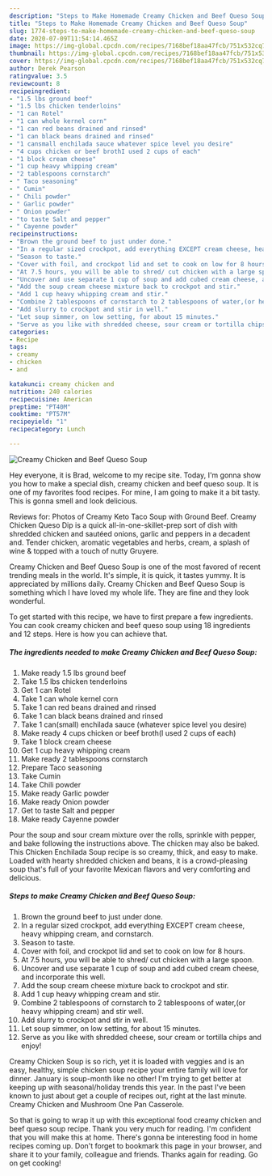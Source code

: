 ```yaml
---
description: "Steps to Make Homemade Creamy Chicken and Beef Queso Soup"
title: "Steps to Make Homemade Creamy Chicken and Beef Queso Soup"
slug: 1774-steps-to-make-homemade-creamy-chicken-and-beef-queso-soup
date: 2020-07-09T11:54:14.465Z
image: https://img-global.cpcdn.com/recipes/7168bef18aa47fcb/751x532cq70/creamy-chicken-and-beef-queso-soup-recipe-main-photo.jpg
thumbnail: https://img-global.cpcdn.com/recipes/7168bef18aa47fcb/751x532cq70/creamy-chicken-and-beef-queso-soup-recipe-main-photo.jpg
cover: https://img-global.cpcdn.com/recipes/7168bef18aa47fcb/751x532cq70/creamy-chicken-and-beef-queso-soup-recipe-main-photo.jpg
author: Derek Pearson
ratingvalue: 3.5
reviewcount: 8
recipeingredient:
- "1.5 lbs ground beef"
- "1.5 lbs chicken tenderloins"
- "1 can Rotel"
- "1 can whole kernel corn"
- "1 can red beans drained and rinsed"
- "1 can black beans drained and rinsed"
- "1 cansmall enchilada sauce whatever spice level you desire"
- "4 cups chicken or beef brothI used 2 cups of each"
- "1 block cream cheese"
- "1 cup heavy whipping cream"
- "2 tablespoons cornstarch"
- " Taco seasoning"
- " Cumin"
- " Chili powder"
- " Garlic powder"
- " Onion powder"
- "to taste Salt and pepper"
- " Cayenne powder"
recipeinstructions:
- "Brown the ground beef to just under done."
- "In a regular sized crockpot, add everything EXCEPT cream cheese, heavy whipping cream, and cornstarch."
- "Season to taste."
- "Cover with foil, and crockpot lid and set to cook on low for 8 hours."
- "At 7.5 hours, you will be able to shred/ cut chicken with a large spoon."
- "Uncover and use separate 1 cup of soup and add cubed cream cheese, and incorporate this well."
- "Add the soup cream cheese mixture back to crockpot and stir."
- "Add 1 cup heavy whipping cream and stir."
- "Combine 2 tablespoons of cornstarch to 2 tablespoons of water,(or heavy whipping cream) and stir well."
- "Add slurry to crockpot and stir in well."
- "Let soup simmer, on low setting, for about 15 minutes."
- "Serve as you like with shredded cheese, sour cream or tortilla chips and enjoy!"
categories:
- Recipe
tags:
- creamy
- chicken
- and

katakunci: creamy chicken and 
nutrition: 240 calories
recipecuisine: American
preptime: "PT40M"
cooktime: "PT57M"
recipeyield: "1"
recipecategory: Lunch

---
```



![Creamy Chicken and Beef Queso Soup](https://img-global.cpcdn.com/recipes/7168bef18aa47fcb/751x532cq70/creamy-chicken-and-beef-queso-soup-recipe-main-photo.jpg)

Hey everyone, it is Brad, welcome to my recipe site. Today, I'm gonna show you how to make a special dish, creamy chicken and beef queso soup. It is one of my favorites food recipes. For mine, I am going to make it a bit tasty. This is gonna smell and look delicious.

Reviews for: Photos of Creamy Keto Taco Soup with Ground Beef. Creamy Chicken Queso Dip is a quick all-in-one-skillet-prep sort of dish with shredded chicken and sautéed onions, garlic and peppers in a decadent and. Tender chicken, aromatic vegetables and herbs, cream, a splash of wine &amp; topped with a touch of nutty Gruyere.

Creamy Chicken and Beef Queso Soup is one of the most favored of recent trending meals in the world. It's simple, it is quick, it tastes yummy. It is appreciated by millions daily. Creamy Chicken and Beef Queso Soup is something which I have loved my whole life. They are fine and they look wonderful.


To get started with this recipe, we have to first prepare a few ingredients. You can cook creamy chicken and beef queso soup using 18 ingredients and 12 steps. Here is how you can achieve that.

<!--inarticleads1-->

##### The ingredients needed to make Creamy Chicken and Beef Queso Soup:

1. Make ready 1.5 lbs ground beef
1. Take 1.5 lbs chicken tenderloins
1. Get 1 can Rotel
1. Take 1 can whole kernel corn
1. Take 1 can red beans drained and rinsed
1. Take 1 can black beans drained and rinsed
1. Take 1 can(small) enchilada sauce (whatever spice level you desire)
1. Make ready 4 cups chicken or beef broth(I used 2 cups of each)
1. Take 1 block cream cheese
1. Get 1 cup heavy whipping cream
1. Make ready 2 tablespoons cornstarch
1. Prepare  Taco seasoning
1. Take  Cumin
1. Take  Chili powder
1. Make ready  Garlic powder
1. Make ready  Onion powder
1. Get to taste Salt and pepper
1. Make ready  Cayenne powder


Pour the soup and sour cream mixture over the rolls, sprinkle with pepper, and bake following the instructions above. The chicken may also be baked. This Chicken Enchilada Soup recipe is so creamy, thick, and easy to make. Loaded with hearty shredded chicken and beans, it is a crowd-pleasing soup that&#39;s full of your favorite Mexican flavors and very comforting and delicious. 

<!--inarticleads2-->

##### Steps to make Creamy Chicken and Beef Queso Soup:

1. Brown the ground beef to just under done.
1. In a regular sized crockpot, add everything EXCEPT cream cheese, heavy whipping cream, and cornstarch.
1. Season to taste.
1. Cover with foil, and crockpot lid and set to cook on low for 8 hours.
1. At 7.5 hours, you will be able to shred/ cut chicken with a large spoon.
1. Uncover and use separate 1 cup of soup and add cubed cream cheese, and incorporate this well.
1. Add the soup cream cheese mixture back to crockpot and stir.
1. Add 1 cup heavy whipping cream and stir.
1. Combine 2 tablespoons of cornstarch to 2 tablespoons of water,(or heavy whipping cream) and stir well.
1. Add slurry to crockpot and stir in well.
1. Let soup simmer, on low setting, for about 15 minutes.
1. Serve as you like with shredded cheese, sour cream or tortilla chips and enjoy!


Creamy Chicken Soup is so rich, yet it is loaded with veggies and is an easy, healthy, simple chicken soup recipe your entire family will love for dinner. January is soup-month like no other! I&#39;m trying to get better at keeping up with seasonal/holiday trends this year. In the past I&#39;ve been known to just about get a couple of recipes out, right at the last minute. Creamy Chicken and Mushroom One Pan Casserole. 

So that is going to wrap it up with this exceptional food creamy chicken and beef queso soup recipe. Thank you very much for reading. I'm confident that you will make this at home. There's gonna be interesting food in home recipes coming up. Don't forget to bookmark this page in your browser, and share it to your family, colleague and friends. Thanks again for reading. Go on get cooking!
